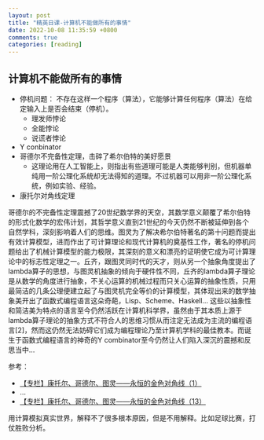 ```yaml
---
layout: post
title: "精英日课-计算机不能做所有的事情"
date: 2022-10-08 11:35:59 +0800
comments: true
categories: [reading]
---
```


<!-- more -->

## 计算机不能做所有的事情
* 停机问题： 不存在这样一个程序（算法），它能够计算任何程序（算法）在给定输入上是否会结束（停机）。
    * 理发师悖论
    * 全能悖论
    * 说谎者悖论
* Y conbinator
* 哥德尔不完备性定理，击碎了希尔伯特的美好愿景
    * 这理论用在人工智能上，则指出有些道理可能是人类能够判别，但机器单纯用一阶公理化系统却无法得知的道理。不过机器可以用非一阶公理化系统，例如实验、经验。
* 康托尔对角线定理

哥德尔的不完备性定理震撼了20世纪数学界的天空，其数学意义颠覆了希尔伯特的形式化数学的宏伟计划，其哲学意义直到21世纪的今天仍然不断被延伸到各个自然学科，深刻影响着人们的思维。图灵为了解决希尔伯特著名的第十问题而提出有效计算模型，进而作出了可计算理论和现代计算机的奠基性工作，著名的停机问题给出了机械计算模型的能力极限，其深刻的意义和漂亮的证明使它成为可计算理论中的标志性定理之一。丘齐，跟图灵同时代的天才，则从另一个抽象角度提出了lambda算子的思想，与图灵机抽象的倾向于硬件性不同，丘齐的lambda算子理论是从数学的角度进行抽象，不关心运算的机械过程而只关心运算的抽象性质，只用最简洁的几条公理便建立起了与图灵机完全等价的计算模型，其体现出来的数学抽象美开出了函数式编程语言这朵奇葩，Lisp、Scheme、Haskell… 这些以抽象性和简洁美为特点的语言至今仍然活跃在计算机科学界，虽然由于其本质上源于lambda算子理论的抽象方式不符合人的思维习惯从而注定无法成为主流的编程语言[2]，然而这仍然无法妨碍它们成为编程理论乃至计算机学科的最佳教本。而诞生于函数式编程语言的神奇的Y combinator至今仍然让人们陷入深沉的震撼和反思当中…

参考：

* [【专栏】康托尔、哥德尔、图灵——永恒的金色对角线（1）](https://www.infzm.com/contents/76948)
* ...
* [【专栏】康托尔、哥德尔、图灵——永恒的金色对角线（13）](https://www.infzm.com/contents/77590)

用计算模拟真实世界，解释不了很多根本原因，但是不用解释。比如足球比赛，打仗胜败分析。